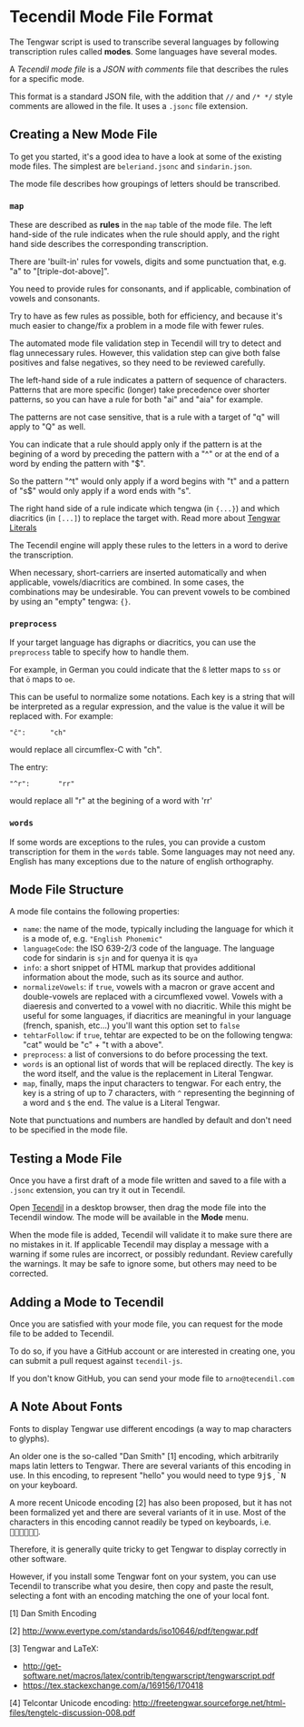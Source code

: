 # Tecendil Mode File Format

The Tengwar script is used to transcribe several languages by following
transcription rules called **modes**. Some languages have several modes.

A _Tecendil mode file_ is a _JSON with comments_ file that describes the rules
for a specific mode.

This format is a standard JSON file, with the addition that `//` and `/* */`
style comments are allowed in the file. It uses a `.jsonc` file extension.

## Creating a New Mode File

To get you started, it's a good idea to have a look at some of the existing mode
files. The simplest are `beleriand.jsonc` and `sindarin.json`.

The mode file describes how groupings of letters should be transcribed.

### `map`

These are described as **rules** in the `map` table of the mode file. The left
hand-side of the rule indicates when the rule should apply, and the right hand
side describes the corresponding transcription.

There are 'built-in' rules for vowels, digits and some punctuation that, e.g.
"a" to "\[triple-dot-above\]".

You need to provide rules for consonants, and if applicable, combination of
vowels and consonants.

Try to have as few rules as possible, both for efficiency, and because it's much
easier to change/fix a problem in a mode file with fewer rules.

The automated mode file validation step in Tecendil will try to detect and flag
unnecessary rules. However, this validation step can give both false positives
and false negatives, so they need to be reviewed carefully.

The left-hand side of a rule indicates a pattern of sequence of characters.
Patterns that are more specific (longer) take precedence over shorter patterns,
so you can have a rule for both "ai" and "aia" for example.

The patterns are not case sensitive, that is a rule with a target of "q" will
apply to "Q" as well.

You can indicate that a rule should apply only if the pattern is at the begining
of a word by preceding the pattern with a "^" or at the end of a word by ending
the pattern with "$".

So the pattern "^t" would only apply if a word begins with "t" and a pattern of
"s$" would only apply if a word ends with "s".

The right hand side of a rule indicate which tengwa (in `{...}`) and which
diacritics (in `[...]`) to replace the target with.
Read more about [Tengwar Literals](https://www.tecendil.com/inside-tecendil/)

The Tecendil engine will apply these rules to the letters in a word to derive
the transcription.

When necessary, short-carriers are inserted automatically and when applicable,
vowels/diacritics are combined. In some cases, the combinations may be
undesirable. You can prevent vowels to be combined by using an "empty" tengwa:
`{}`.

### `preprocess`

If your target language has digraphs or diacritics, you can use the `preprocess`
table to specify how to handle them.

For example, in German you could indicate that the `ß` letter maps to `ss` or
that `ö` maps to `oe`.

This can be useful to normalize some notations. Each key is a string that will be
interpreted as a regular expression, and the value is the value it will be
replaced with. For example:

```
"ĉ":      "ch"
```

would replace all circumflex-C with "ch".

The entry:

```
"^r":       "rr"
```

would replace all "r" at the begining of a word with 'rr'

### `words`

If some words are exceptions to the rules, you can provide a custom
transcription for them in the `words` table. Some languages may not need any.
English has many exceptions due to the nature of english orthography.

## Mode File Structure

A mode file contains the following properties:

- `name`: the name of the mode, typically including the language for which it is
  a mode of, e.g. `"English Phonemic"`
- `languageCode`: the ISO 639-2/3 code of the language. The language code for
  sindarin is `sjn` and for quenya it is `qya`
- `info`: a short snippet of HTML markup that provides additional information
  about the mode, such as its source and author.
- `normalizeVowels`: if `true`, vowels with a macron or grave accent and
  double-vowels are replaced with a circumflexed vowel. Vowels with a diaeresis
  and converted to a vowel with no diacritic. While this might be useful for
  some languages, if diacritics are meaningful in your language (french,
  spanish, etc...) you'll want this option set to `false`
- `tehtarFollow`: if `true`, tehtar are expected to be on the following tengwa:
  "cat" would be "c" + "t with a above".
- `preprocess`: a list of conversions to do before processing the text.
- `words` is an optional list of words that will be replaced directly. The key
  is the word itself, and the value is the replacement in Literal Tengwar.
- `map`, finally, maps the input characters to tengwar. For each entry, the key
  is a string of up to 7 characters, with `^` representing the beginning of a
  word and `$` the end. The value is a Literal Tengwar.

Note that punctuations and numbers are handled by default and don't need to be
specified in the mode file.

## Testing a Mode File

Once you have a first draft of a mode file written and saved to a file with a
`.jsonc` extension, you can try it out in Tecendil.

Open [Tecendil](https://tecendil.com) in a desktop browser, then drag the mode
file into the Tecendil window. The mode will be available in the **Mode** menu.

When the mode file is added, Tecendil will validate it to make sure there are no
mistakes in it. If applicable Tecendil may display a message with a warning if
some rules are incorrect, or possibly redundant. Review carefully the warnings.
It may be safe to ignore some, but others may need to be corrected.

## Adding a Mode to Tecendil

Once you are satisfied with your mode file, you can request for the mode file to
be added to Tecendil.

To do so, if you have a GitHub account or are interested in creating one, you
can submit a pull request against `tecendil-js`.

If you don't know GitHub, you can send your mode file to `arno@tecendil.com`

## A Note About Fonts

Fonts to display Tengwar use different encodings (a way to map characters to
glyphs).

An older one is the so-called "Dan Smith" [1] encoding, which arbitrarily maps
latin letters to Tengwar. There are several variants of this encoding in use. In
this encoding, to represent "hello" you would need to type <kbd>9j$¸`N</kbd> on
your keyboard.

A more recent Unicode encoding [2] has also been proposed, but it has not been
formalized yet and there are several variants of it in use. Most of the characters
in this encoding cannot readily be typed on keyboards, i.e. <kbd></kbd>.

Therefore, it is generally quite tricky to get Tengwar to display correctly in
other software.

However, if you install some Tengwar font on your system, you can use Tecendil
to transcribe what you desire, then copy and paste the result, selecting a font
with an encoding matching the one of your local font.

[1] Dan Smith Encoding

[2] http://www.evertype.com/standards/iso10646/pdf/tengwar.pdf

[3] Tengwar and LaTeX:

- http://get-software.net/macros/latex/contrib/tengwarscript/tengwarscript.pdf
- https://tex.stackexchange.com/a/169156/170418

[4] Telcontar Unicode encoding:
http://freetengwar.sourceforge.net/html-files/tengtelc-discussion-008.pdf
